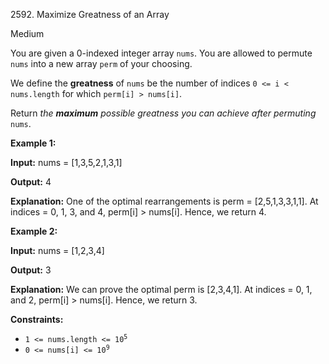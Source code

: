 2592\. Maximize Greatness of an Array

Medium

You are given a 0-indexed integer array `nums`. You are allowed to permute `nums` into a new array `perm` of your choosing.

We define the **greatness** of `nums` be the number of indices `0 <= i < nums.length` for which `perm[i] > nums[i]`.

Return _the **maximum** possible greatness you can achieve after permuting_ `nums`.

**Example 1:**

**Input:** nums = [1,3,5,2,1,3,1]

**Output:** 4

**Explanation:** One of the optimal rearrangements is perm = [2,5,1,3,3,1,1]. At indices = 0, 1, 3, and 4, perm[i] > nums[i]. Hence, we return 4.

**Example 2:**

**Input:** nums = [1,2,3,4]

**Output:** 3

**Explanation:** We can prove the optimal perm is [2,3,4,1]. At indices = 0, 1, and 2, perm[i] > nums[i]. Hence, we return 3.

**Constraints:**

*   <code>1 <= nums.length <= 10<sup>5</sup></code>
*   <code>0 <= nums[i] <= 10<sup>9</sup></code>
